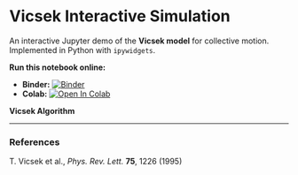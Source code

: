 # Vicsek Interactive Simulation

An interactive Jupyter demo of the **Vicsek model** for collective motion.  
Implemented in Python with `ipywidgets`.

**Run this notebook online:**

- **Binder:** [![Binder](https://mybinder.org/badge_logo.svg)](https://mybinder.org/v2/gh/highResearcher/Vicsek_interactive_simulation/main?labpath=notebooks%2Fvicsek_github.ipynb)
- **Colab:** [![Open In Colab](https://colab.research.google.com/assets/colab-badge.svg)](https://colab.research.google.com/github/highResearcher/Vicsek_interactive_simulation/blob/main/vicsek_github.ipynb)

**Vicsek Algorithm**

---

### References
T. Vicsek et al., *Phys. Rev. Lett.* **75**, 1226 (1995)

